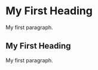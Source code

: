 <!DOCTYPE html>
<html>
<body>

<h1>My First Heading</h1>

<p>My first paragraph.</p>

<h2>My First Heading</h2>

<p>My first paragraph.</p>

</body>
</html>
